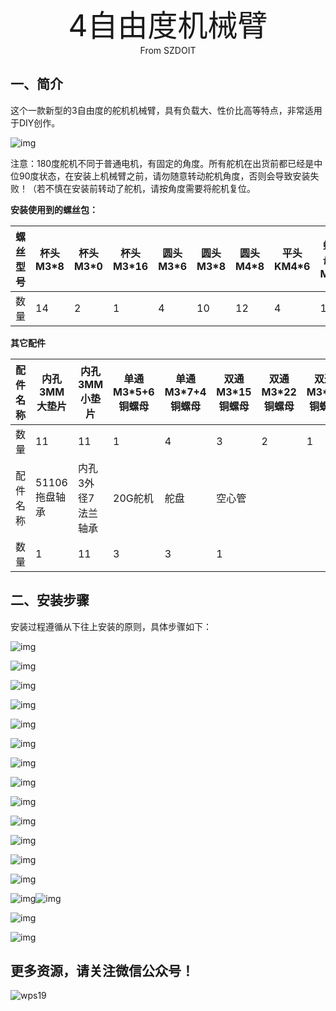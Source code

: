 <center><font size=10> 4自由度机械臂</center></font>
<center> From SZDOIT</center>

## 一、简介

这个一款新型的3自由度的舵机机械臂，具有负载大、性价比高等特点，非常适用于DIY创作。

![img](wps1.jpg) 

 

注意：180度舵机不同于普通电机，有固定的角度。所有舵机在出货前都已经是中位90度状态，在安装上机械臂之前，请勿随意转动舵机角度，否则会导致安装失败！（若不慎在安装前转动了舵机，请按角度需要将舵机复位。



**安装使用到的螺丝包：**

| 螺丝型号 | 杯头M3*8 | 杯头M3*0 | 杯头M3*16 | 圆头M3*6 | 圆头M3*8 | 圆头M4*8 | 平头KM4*6 | 螺母M3 | 合计 |
| -------- | -------- | -------- | --------- | -------- | -------- | -------- | --------- | ------ | ---- |
| 数量     | 14       | 2        | 1         | 4        | 10       | 12       | 4         | 13     | 74   |

**其它配件**

| 配件名称 | 内孔3MM大垫片 | 内孔3MM小垫片      | 单通M3*5+6铜螺母 | 单通M3*7+4铜螺母 | 双通M3*15铜螺母 | 双通M3*22铜螺母 | 双通M3*11铜螺母 | 双通M3*10铜螺母 | 双通M3*7铜螺母 | 双通M4*9铜螺母 |
| -------- | ------------- | ------------------ | ---------------- | ---------------- | --------------- | --------------- | --------------- | --------------- | -------------- | -------------- |
| 数量     | 11            | 11                 | 1                | 4                | 3               | 2               | 1               | 1               | 1              | 4              |
| 配件名称 | 51106拖盘轴承 | 内孔3外径7法兰轴承 | 20G舵机          | 舵盘             | 空心管          |                 |                 |                 |                |                |
| 数量     | 1             | 11                 | 3                | 3                | 1               |                 |                 |                 |                |                |

## 二、安装步骤

安装过程遵循从下往上安装的原则，具体步骤如下：

![img](wps2.jpg) 

![img](wps3.jpg) 

![img](wps4.jpg) 

![img](wps5.jpg) 

![img](wps6.jpg) 

![img](wps7.jpg) 

![img](wps8.jpg) 

![img](wps9.jpg) 

![img](wps10.jpg) 

![img](wps11.jpg) 

![img](wps12.jpg) 

![img](wps13.jpg) 

![img](wps14.jpg) 

![img](wps15.jpg)![img](wps16.jpg) 

![img](wps17.jpg) 

![img](wps18.jpg)

## 更多资源，请关注微信公众号！ 

![wps19](wps19.png)

